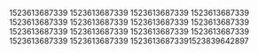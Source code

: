 1523613687339
1523613687339
1523613687339
1523613687339
1523613687339
1523613687339
1523613687339
1523613687339
1523613687339
1523613687339
1523613687339
1523613687339
1523613687339
1523613687339
15236136873391523839642897